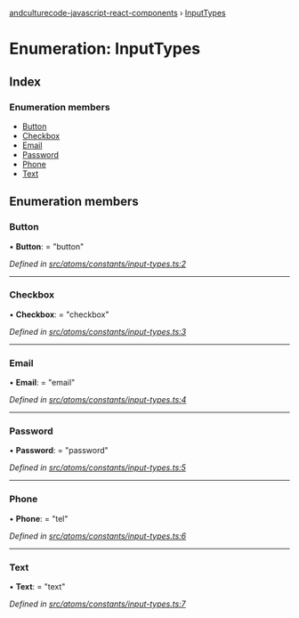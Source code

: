 [andculturecode-javascript-react-components](../README.md) › [InputTypes](inputtypes.md)

# Enumeration: InputTypes

## Index

### Enumeration members

* [Button](inputtypes.md#button)
* [Checkbox](inputtypes.md#checkbox)
* [Email](inputtypes.md#email)
* [Password](inputtypes.md#password)
* [Phone](inputtypes.md#phone)
* [Text](inputtypes.md#text)

## Enumeration members

###  Button

• **Button**: = "button"

*Defined in [src/atoms/constants/input-types.ts:2](https://github.com/AndcultureCode/AndcultureCode.JavaScript.React.Components/blob/70e5ccf/src/atoms/constants/input-types.ts#L2)*

___

###  Checkbox

• **Checkbox**: = "checkbox"

*Defined in [src/atoms/constants/input-types.ts:3](https://github.com/AndcultureCode/AndcultureCode.JavaScript.React.Components/blob/70e5ccf/src/atoms/constants/input-types.ts#L3)*

___

###  Email

• **Email**: = "email"

*Defined in [src/atoms/constants/input-types.ts:4](https://github.com/AndcultureCode/AndcultureCode.JavaScript.React.Components/blob/70e5ccf/src/atoms/constants/input-types.ts#L4)*

___

###  Password

• **Password**: = "password"

*Defined in [src/atoms/constants/input-types.ts:5](https://github.com/AndcultureCode/AndcultureCode.JavaScript.React.Components/blob/70e5ccf/src/atoms/constants/input-types.ts#L5)*

___

###  Phone

• **Phone**: = "tel"

*Defined in [src/atoms/constants/input-types.ts:6](https://github.com/AndcultureCode/AndcultureCode.JavaScript.React.Components/blob/70e5ccf/src/atoms/constants/input-types.ts#L6)*

___

###  Text

• **Text**: = "text"

*Defined in [src/atoms/constants/input-types.ts:7](https://github.com/AndcultureCode/AndcultureCode.JavaScript.React.Components/blob/70e5ccf/src/atoms/constants/input-types.ts#L7)*
